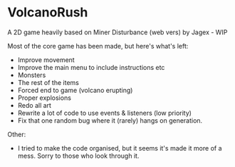 # VolcanoRush
A 2D game heavily based on Miner Disturbance (web vers) by Jagex - WIP

Most of the core game has been made, but here's what's left:
- Improve movement
- Improve the main menu to include instructions etc
- Monsters
- The rest of the items
- Forced end to game (volcano erupting)
- Proper explosions
- Redo all art
- Rewrite a lot of code to use events & listeners (low priority)
- Fix that one random bug where it (rarely) hangs on generation.

Other:
- I tried to make the code organised, but it seems it's made it more of a mess. Sorry to those who look through it.